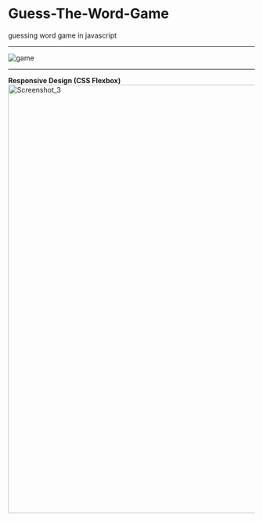 # Guess-The-Word-Game
guessing word game in javascript <hr>

![game](https://user-images.githubusercontent.com/73228549/184503975-cf30dd49-e77b-4a56-8bb9-c8f8bfeffc44.gif) <hr>

<strong> Responsive Design (CSS Flexbox) </strong> <br>
<img width="874" alt="Screenshot_3" src="https://user-images.githubusercontent.com/73228549/184503981-cd83ac8e-3a34-416a-bb53-df658220e1c5.png">
